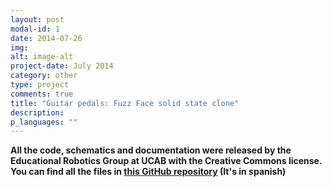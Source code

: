 ```yaml
---
layout: post
modal-id: 1
date: 2014-07-26
img: 
alt: image-alt
project-date: July 2014
category: other
type: project
comments: true
title: "Guitar pedals: Fuzz Face solid state clone"
description: 
p_languages: ""
---
```



<b>All the code, schematics and documentation were released by the Educational Robotics Group at UCAB with the Creative Commons license. You can find all the files in <a href="https://github.com/YoshuaNava/GrupoRoboticaEducativaUCAB">this GitHub repository</a> (It's in spanish) </b>
